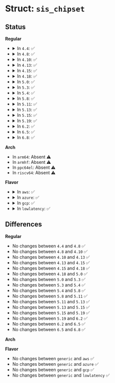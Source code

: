 # Struct: <code>sis_chipset</code>

## Status
<b>Regular</b>
<ul>
<li>
<details>
<summary>In <code>4.4</code>: ✅</summary>

```c
struct sis_chipset {
    u16 device;
    const struct ata_port_info *info;
};
```
</details>
</li>
<li>
<details>
<summary>In <code>4.8</code>: ✅</summary>

```c
struct sis_chipset {
    u16 device;
    const struct ata_port_info *info;
};
```
</details>
</li>
<li>
<details>
<summary>In <code>4.10</code>: ✅</summary>

```c
struct sis_chipset {
    u16 device;
    const struct ata_port_info *info;
};
```
</details>
</li>
<li>
<details>
<summary>In <code>4.13</code>: ✅</summary>

```c
struct sis_chipset {
    u16 device;
    const struct ata_port_info *info;
};
```
</details>
</li>
<li>
<details>
<summary>In <code>4.15</code>: ✅</summary>

```c
struct sis_chipset {
    u16 device;
    const struct ata_port_info *info;
};
```
</details>
</li>
<li>
<details>
<summary>In <code>4.18</code>: ✅</summary>

```c
struct sis_chipset {
    u16 device;
    const struct ata_port_info *info;
};
```
</details>
</li>
<li>
<details>
<summary>In <code>5.0</code>: ✅</summary>

```c
struct sis_chipset {
    u16 device;
    const struct ata_port_info *info;
};
```
</details>
</li>
<li>
<details>
<summary>In <code>5.3</code>: ✅</summary>

```c
struct sis_chipset {
    u16 device;
    const struct ata_port_info *info;
};
```
</details>
</li>
<li>
<details>
<summary>In <code>5.4</code>: ✅</summary>

```c
struct sis_chipset {
    u16 device;
    const struct ata_port_info *info;
};
```
</details>
</li>
<li>
<details>
<summary>In <code>5.8</code>: ✅</summary>

```c
struct sis_chipset {
    u16 device;
    const struct ata_port_info *info;
};
```
</details>
</li>
<li>
<details>
<summary>In <code>5.11</code>: ✅</summary>

```c
struct sis_chipset {
    u16 device;
    const struct ata_port_info *info;
};
```
</details>
</li>
<li>
<details>
<summary>In <code>5.13</code>: ✅</summary>

```c
struct sis_chipset {
    u16 device;
    const struct ata_port_info *info;
};
```
</details>
</li>
<li>
<details>
<summary>In <code>5.15</code>: ✅</summary>

```c
struct sis_chipset {
    u16 device;
    const struct ata_port_info *info;
};
```
</details>
</li>
<li>
<details>
<summary>In <code>5.19</code>: ✅</summary>

```c
struct sis_chipset {
    u16 device;
    const struct ata_port_info *info;
};
```
</details>
</li>
<li>
<details>
<summary>In <code>6.2</code>: ✅</summary>

```c
struct sis_chipset {
    u16 device;
    const struct ata_port_info *info;
};
```
</details>
</li>
<li>
<details>
<summary>In <code>6.5</code>: ✅</summary>

```c
struct sis_chipset {
    u16 device;
    const struct ata_port_info *info;
};
```
</details>
</li>
<li>
<details>
<summary>In <code>6.8</code>: ✅</summary>

```c
struct sis_chipset {
    u16 device;
    const struct ata_port_info *info;
};
```
</details>
</li>
</ul>
<b>Arch</b>
<ul>
<li>
In <code>arm64</code>: Absent ⚠️
</li>
<li>
In <code>armhf</code>: Absent ⚠️
</li>
<li>
In <code>ppc64el</code>: Absent ⚠️
</li>
<li>
In <code>riscv64</code>: Absent ⚠️
</li>
</ul>
<b>Flavor</b>
<ul>
<li>
<details>
<summary>In <code>aws</code>: ✅</summary>

```c
struct sis_chipset {
    u16 device;
    const struct ata_port_info *info;
};
```
</details>
</li>
<li>
<details>
<summary>In <code>azure</code>: ✅</summary>

```c
struct sis_chipset {
    u16 device;
    const struct ata_port_info *info;
};
```
</details>
</li>
<li>
<details>
<summary>In <code>gcp</code>: ✅</summary>

```c
struct sis_chipset {
    u16 device;
    const struct ata_port_info *info;
};
```
</details>
</li>
<li>
<details>
<summary>In <code>lowlatency</code>: ✅</summary>

```c
struct sis_chipset {
    u16 device;
    const struct ata_port_info *info;
};
```
</details>
</li>
</ul>

## Differences
<b>Regular</b>
<ul>
<li>
No changes between <code>4.4</code> and <code>4.8</code> ✅
</li>
<li>
No changes between <code>4.8</code> and <code>4.10</code> ✅
</li>
<li>
No changes between <code>4.10</code> and <code>4.13</code> ✅
</li>
<li>
No changes between <code>4.13</code> and <code>4.15</code> ✅
</li>
<li>
No changes between <code>4.15</code> and <code>4.18</code> ✅
</li>
<li>
No changes between <code>4.18</code> and <code>5.0</code> ✅
</li>
<li>
No changes between <code>5.0</code> and <code>5.3</code> ✅
</li>
<li>
No changes between <code>5.3</code> and <code>5.4</code> ✅
</li>
<li>
No changes between <code>5.4</code> and <code>5.8</code> ✅
</li>
<li>
No changes between <code>5.8</code> and <code>5.11</code> ✅
</li>
<li>
No changes between <code>5.11</code> and <code>5.13</code> ✅
</li>
<li>
No changes between <code>5.13</code> and <code>5.15</code> ✅
</li>
<li>
No changes between <code>5.15</code> and <code>5.19</code> ✅
</li>
<li>
No changes between <code>5.19</code> and <code>6.2</code> ✅
</li>
<li>
No changes between <code>6.2</code> and <code>6.5</code> ✅
</li>
<li>
No changes between <code>6.5</code> and <code>6.8</code> ✅
</li>
</ul>
<b>Arch</b>
<ul>
</ul>
<b>Flavor</b>
<ul>
<li>
No changes between <code>generic</code> and <code>aws</code> ✅
</li>
<li>
No changes between <code>generic</code> and <code>azure</code> ✅
</li>
<li>
No changes between <code>generic</code> and <code>gcp</code> ✅
</li>
<li>
No changes between <code>generic</code> and <code>lowlatency</code> ✅
</li>
</ul>
